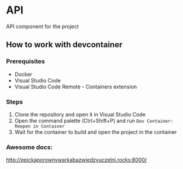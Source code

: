 # API
API component for the project

## How to work with devcontainer

### Prerequisites
- Docker
- Visual Studio Code
- Visual Studio Code Remote - Containers extension

### Steps
1. Clone the repository and open it in Visual Studio Code
2. Open the command palette (Ctrl+Shift+P) and run `Dev Container: Reopen in Container`
3. Wait for the container to build and open the project in the container

### Awesome docs:
http://epickaporownywarkabazwiedzyuczelni.rocks:8000/
